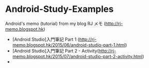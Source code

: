 # Android-Study-Examples 

Android's memo (tutorial) from my blog RJ メモ (http://rj-memo.blogspot.hk)

- [Android Studio]入門筆記 Part 1 (http://rj-memo.blogspot.hk/2015/06/android-studio-part-1.html)
- [Android Studio]入門筆記 Part 2 - Activity(http://rj-memo.blogspot.hk/2015/07/android-studio-part-2-activity.html)
- 
